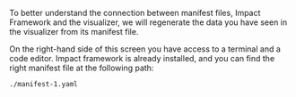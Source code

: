 To better understand the connection between manifest files, Impact Framework and the visualizer, we will regenerate the data you have seen in the visualizer from its manifest file.

On the right-hand side of this screen you have access to a terminal and a code editor. Impact framework is already installed, and you can find the right manifest file at the following path:

`./manifest-1.yaml`
